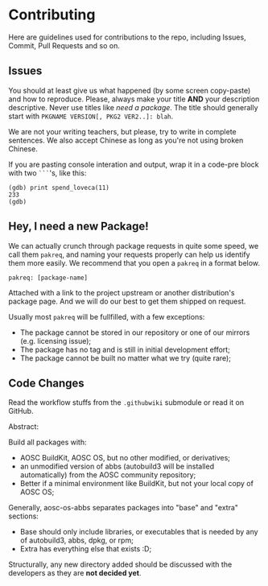 Contributing
============

Here are guidelines used for contributions to the repo, including Issues, Commit, Pull Requests and so on.

Issues
------

You should at least give us what happened (by some screen copy-paste) and how to reproduce. Please, always
make your title **AND** your description descriptive. Never use titles like *need a package*. The title
should generally start with `PKGNAME VERSION[, PKG2 VER2..]: blah`.

We are not your writing teachers, but please, try to write in complete sentences. We also accept Chinese as
long as you're not using broken Chinese.

If you are pasting console interation and output, wrap it in a code-pre block with two <code>```</code>'s,
like this:

```
(gdb) print spend_loveca(11)
233
(gdb)
```

Hey, I need a new Package!
--------------------------

We can actually crunch through package requests in quite some speed, we call them `pakreq`, and naming your requests
properly can help us identify them more easily. We recommend that you open a `pakreq` in a format below.

```
pakreq: [package-name]
```

Attached with a link to the project upstream or another distribution's package page. And we will do our best to get
them shipped on request.

Usually most `pakreq` will be fullfilled, with a few exceptions:

- The package cannot be stored in our repository or one of our mirrors (e.g. licensing issue);
- The package has no tag and is still in initial development effort;
- The package cannot be built no matter what we try (quite rare);

Code Changes
------------

Read the workflow stuffs from the `.githubwiki` submodule or read it on GitHub.

Abstract:

Build all packages with:

* AOSC BuildKit, AOSC OS, but no other modified, or derivatives;
* an unmodified version of abbs (autobuild3 will be installed automatically) from the AOSC community repository;
* Better if a minimal environment like BuildKit, but not your local copy of AOSC OS;

Generally, aosc-os-abbs separates packages into "base" and "extra" sections:

* Base should only include libraries, or executables that is needed by any of autobuild3, abbs, dpkg, or rpm;
* Extra has everything else that exists :D;

Structurally, any new directory added should be discussed with the developers as they are **not decided yet**.
